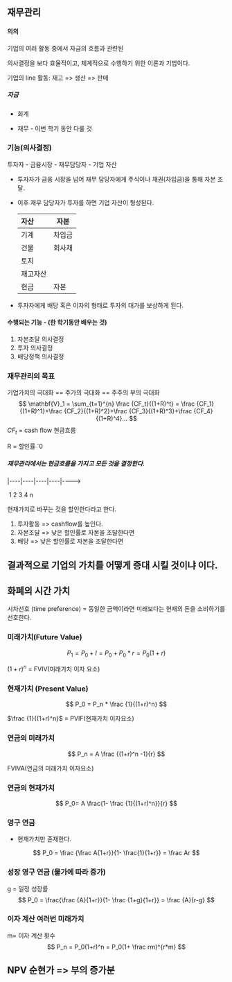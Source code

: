 ## 재무관리



#### 의의

 기업의 여러 활동 중에서 자금의 흐름과 관련된

의사결정을 보다 효율적이고, 체계적으로 수행하기 위한 이론과 기법이다.

기업의 line 활동: 재고 => 생산 => 판매

##### 자금

* 회계

* 재무 - 이번 학기 동안 다룰 것

### 기능(의사결정)

투자자  -  금융시장  -  재무담당자  -  기업 자산

- 투자자가 금융 시장을 넘어 재무 담당자에게 주식이나 채권(차입금)을 통해 자본 조달.

- 이후 재무 담당자가 투자를 하면 기업 자산이 형성된다.

  

  | 자산     | 자본   |
  | :------- | ------ |
  | 기계     | 차입금 |
  | 건물     | 회사채 |
  | 토지     |        |
  | 재고자산 |        |
  | 현금     | 자본   |

- 투자자에게 배당 혹은 이자의 형태로 투자의 대가를 보상하게 된다.

#### 수행되는 기능 - (한 학기동안 배우는 것)

1. 자본조달 의사결정
2. 투자 의사결정
3. 배당정책 의사결정



### 재무관리의 목표

기업가치의 극대화 == 주가의 극대화 == 주주의 부의 극대화
$$
\mathbf{V}_1 = \sum_{t=1}^{n} \frac {CF_t}{(1+R)^t}
= \frac {CF_1}{(1+R)^1}+\frac {CF_2}{(1+R)^2}+\frac {CF_3}{(1+R)^3}+\frac {CF_4}{(1+R)^4}...
$$
$CF_t$ = cash flow 현금흐름

R = 할인률 `0

##### 재무관리에서는 현금흐름을 가지고 모든 것을 결정한다.

|----|----|----|----|---->

​    1    2    3    4    n

현재가치로 바꾸는 것을 할인한다라고 한다.

1. 투자활동 => cashflow를 높인다.
2. 자본조달 => 낮은 할인률로 자본을 조달한다면
3. 배당 => 낮은 할인률로 자본을 조달한다면

## 결과적으로 기업의 가치를 어떻게 증대 시킬 것이냐 이다.

## 화폐의 시간 가치

시차선호 (time preference) = 동일한 금액이라면 미래보다는 현재의 돈을 소비하기를 선호한다.

### 미래가치(Future Value)

$$
P_1 = P_0 + I
= P_0 +P_0*r = P_0(1+r)
$$

$(1+r)^n$ = FVIV(미래가치 이자 요소)

### 현재가치 (Present Value)

$$
P_0 = P_n * \frac {1}{(1+r)^n}
$$

$\frac {1}{(1+r)^n}$ = PVIF(현재가치 이자요소)

### 연금의 미래가치

$$
P_n = A  \frac {(1+r)^n -1}{r}
$$

FVIVA(연금의 미래가치 이자요소)

### 연금의 현재가치

$$
P_0= A \frac{1- \frac {1}{(1+r)^n}}{r}
$$

### 영구 연금

- 현재가치만 존재한다. 

$$
P_0 = \frac {\frac A{1+r}}{1- \frac{1}{1+r}} = \frac Ar
$$

### 성장 영구 연금 (물가에 따라 증가)

g = 일정 성장률
$$
P_0 = \frac{\frac {A}{1+r}}{1- \frac {1+g}{1+r}} = \frac {A}{r-g}
$$


### 이자 계산 여러번 미래가치

m= 이자 계산 횟수
$$
P_n = P_0(1+r)^n = P_0(1+ \frac rm)^{r*m}
$$

## NPV 순현가 => 부의 증가분





